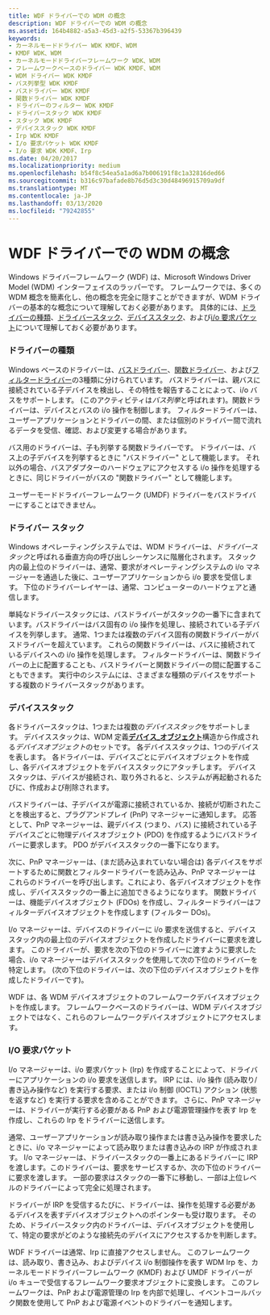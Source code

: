 ```yaml
---
title: WDF ドライバーでの WDM の概念
description: WDF ドライバーでの WDM の概念
ms.assetid: 164b4882-a5a3-45d3-a2f5-53367b396439
keywords:
- カーネルモードドライバー WDK KMDF、WDM
- KMDF WDK、WDM
- カーネルモードドライバーフレームワーク WDK、WDM
- フレームワークベースのドライバー WDK KMDF、WDM
- WDM ドライバー WDK KMDF
- バス列挙型 WDK KMDF
- バスドライバー WDK KMDF
- 関数ドライバー WDK KMDF
- ドライバーのフィルター WDK KMDF
- ドライバースタック WDK KMDF
- スタック WDK KMDF
- デバイススタック WDK KMDF
- Irp WDK KMDF
- I/o 要求パケット WDK KMDF
- I/o 要求 WDK KMDF、Irp
ms.date: 04/20/2017
ms.localizationpriority: medium
ms.openlocfilehash: b54f8c54ea5a1ad6a7b006191f8c1a32816ded66
ms.sourcegitcommit: b316c97bafade8b76d5d3c30d48496915709a9df
ms.translationtype: MT
ms.contentlocale: ja-JP
ms.lasthandoff: 03/13/2020
ms.locfileid: "79242855"
---
```

# <a name="wdm-concepts-for-wdf-drivers"></a>WDF ドライバーでの WDM の概念


Windows ドライバーフレームワーク (WDF) は、Microsoft Windows Driver Model (WDM) インターフェイスのラッパーです。 フレームワークでは、多くの WDM 概念を簡素化し、他の概念を完全に隠すことができますが、WDM ドライバーの基本的な概念について理解しておく必要があります。 具体的には、[ドライバーの種類](#driver-types)、[ドライバースタック](#driver-stacks)、[デバイススタック](#device-stacks)、および[i/o 要求パケット](#io-request-packets)について理解しておく必要があります。

### <a name="driver-types"></a>ドライバーの種類

Windows ベースのドライバーは、[バスドライバー](https://docs.microsoft.com/windows-hardware/drivers/kernel/bus-drivers)、[関数ドライバー](https://docs.microsoft.com/windows-hardware/drivers/kernel/function-drivers)、および[フィルタードライバー](https://docs.microsoft.com/windows-hardware/drivers/kernel/filter-drivers)の3種類に分けられています。 バスドライバーは、親バスに接続されている子デバイスを検出し、その特性を報告することによって、i/o バスをサポートします。 (このアクティビティは*バス列挙*と呼ばれます)。関数ドライバーは、デバイスとバスの i/o 操作を制御します。 フィルタードライバーは、ユーザーアプリケーションとドライバーの間、または個別のドライバー間で流れるデータを受信、確認、および変更する場合があります。

バス用のドライバーは、子も列挙する関数ドライバーです。 ドライバーは、バス上の子デバイスを列挙するときに "バスドライバー" として機能します。 それ以外の場合、バスアダプターのハードウェアにアクセスする i/o 操作を処理するときに、同じドライバーがバスの "関数ドライバー" として機能します。

ユーザーモードドライバーフレームワーク (UMDF) ドライバーをバスドライバーにすることはできません。

### <a name="driver-stacks"></a>ドライバー スタック

Windows オペレーティングシステムでは、WDM ドライバーは、*ドライバースタック*と呼ばれる垂直方向の呼び出しシーケンスに階層化されます。 スタック内の最上位のドライバーは、通常、要求がオペレーティングシステムの i/o マネージャーを通過した後に、ユーザーアプリケーションから i/o 要求を受信します。 下位のドライバーレイヤーは、通常、コンピューターのハードウェアと通信します。

単純なドライバースタックには、バスドライバーがスタックの一番下に含まれています。バスドライバーはバス固有の i/o 操作を処理し、接続されている子デバイスを列挙します。 通常、1つまたは複数のデバイス固有の関数ドライバーがバスドライバーを超えています。 これらの関数ドライバーは、バスに接続されているデバイスへの i/o 操作を処理します。 フィルタードライバーは、関数ドライバーの上に配置することも、バスドライバーと関数ドライバーの間に配置することもできます。 実行中のシステムには、さまざまな種類のデバイスをサポートする複数のドライバースタックがあります。

### <a name="device-stacks"></a>デバイススタック

各ドライバースタックは、1つまたは複数の*デバイススタック*をサポートします。 デバイススタックは、WDM 定義[**デバイス\_オブジェクト**](https://docs.microsoft.com/windows-hardware/drivers/ddi/wdm/ns-wdm-_device_object)構造から作成される*デバイスオブジェクト*のセットです。 各デバイススタックは、1つのデバイスを表します。 各ドライバーは、デバイスごとにデバイスオブジェクトを作成し、各デバイスオブジェクトをデバイススタックにアタッチします。 デバイススタックは、デバイスが接続され、取り外されると、システムが再起動されるたびに、作成および削除されます。

バスドライバーは、子デバイスが電源に接続されているか、接続が切断されたことを検出すると、プラグアンドプレイ (PnP) マネージャーに通知します。 応答として、PnP マネージャーは、親デバイス (つまり、バス) に接続されている子デバイスごとに物理デバイスオブジェクト (PDO) を作成するようにバスドライバーに要求します。 PDO がデバイススタックの一番下になります。

次に、PnP マネージャーは、(まだ読み込まれていない場合は) 各デバイスをサポートするために関数とフィルタードライバーを読み込み、PnP マネージャーはこれらのドライバーを呼び出します。これにより、各デバイスオブジェクトを作成し、デバイススタックの一番上に追加できるようになります。 関数ドライバーは、機能デバイスオブジェクト (FDOs) を作成し、フィルタードライバーはフィルターデバイスオブジェクトを作成します (フィルター DOs)。

I/o マネージャーは、デバイスのドライバーに i/o 要求を送信すると、デバイススタック内の最上位のデバイスオブジェクトを作成したドライバーに要求を渡します。 このドライバーが、要求を次の下位のドライバーに渡すように要求した場合、i/o マネージャーはデバイススタックを使用して次の下位のドライバーを特定します。 (次の下位のドライバーは、次の下位のデバイスオブジェクトを作成したドライバーです)。

WDF は、各 WDM デバイスオブジェクトのフレームワークデバイスオブジェクトを作成します。 フレームワークベースのドライバーは、WDM デバイスオブジェクトではなく、これらのフレームワークデバイスオブジェクトにアクセスします。

### <a name="io-request-packets"></a>I/O 要求パケット

I/o マネージャーは、i/o 要求パケット (Irp) を作成することによって、ドライバーにアプリケーションの i/o 要求を送信します。 IRP には、i/o 操作 (読み取り/書き込み操作など) を実行する要求、または i/o 制御 (IOCTL) アクション (状態を返すなど) を実行する要求を含めることができます。 さらに、PnP マネージャーは、ドライバーが実行する必要がある PnP および電源管理操作を表す Irp を作成し、これらの Irp をドライバーに送信します。

通常、ユーザーアプリケーションが読み取り操作または書き込み操作を要求したときに、i/o マネージャーによって読み取りまたは書き込みの IRP が作成されます。 I/o マネージャーは、ドライバースタックの一番上にあるドライバーに IRP を渡します。このドライバーは、要求をサービスするか、次の下位のドライバーに要求を渡します。 一部の要求はスタックの一番下に移動し、一部は上位レベルのドライバーによって完全に処理されます。

ドライバーが IRP を受信するたびに、ドライバーは、操作を処理する必要があるデバイスを表すデバイスオブジェクトへのポインターも受け取ります。 そのため、ドライバースタック内のドライバーは、デバイスオブジェクトを使用して、特定の要求がどのような接続先のデバイスにアクセスするかを判断します。

WDF ドライバーは通常、Irp に直接アクセスしません。 このフレームワークは、読み取り、書き込み、およびデバイス i/o 制御操作を表す WDM Irp を、カーネルモードドライバーフレームワーク (KMDF) および UMDF ドライバーが i/o キューで受信するフレームワーク要求オブジェクトに変換します。 このフレームワークは、PnP および電源管理の Irp を内部で処理し、イベントコールバック関数を使用して PnP および電源イベントのドライバーを通知します。

 

 





